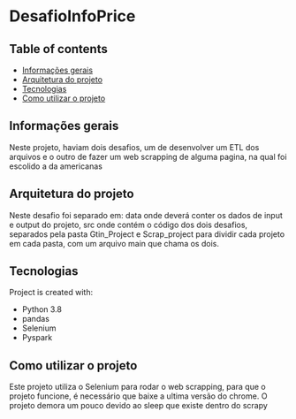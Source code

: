 # DesafioInfoPrice

## Table of contents
* [Informações gerais](#Informações-gerais)
* [Arquitetura do projeto](#arquitetura-do-projeto)
* [Tecnologias](#tecnologias)
* [Como utilizar o projeto](#como-utilizar-o-projeto)

## Informações gerais
Neste projeto, haviam dois desafios, um de desenvolver um ETL dos arquivos e o outro de fazer um web scrapping de alguma pagina, na qual foi escolido a da americanas

## Arquitetura do projeto
Neste desafio foi separado em: data onde deverá conter os dados de input e output do projeto, src onde contém o código dos dois desafios, separados pela pasta Gtin_Project e Scrap_project para dividir cada projeto em cada pasta, com um arquivo main que chama os dois.

## Tecnologias
Project is created with:
* Python 3.8
* pandas
* Selenium
* Pyspark

## Como utilizar o projeto
Este projeto utiliza o Selenium para rodar o web scrapping, para que o projeto funcione, é necessário que baixe a ultima versão do chrome. O projeto demora um pouco devido ao sleep que existe dentro do scrapy
